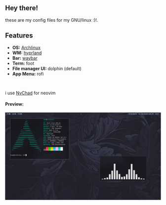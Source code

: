 ## Hey there!<br>
these are my config files for my GNU/linux :)!.<br>
## Features
<ul>
  <li><strong>OS:</strong> <a href="https://archlinux.org">Archlinux</a></li>
  <li><strong>WM:</strong> <a href="https://github.com/hyprwm/Hyprland">hyprland</a></li>
  <li><strong>Bar:</strong> <a href="https://github.com/Alexays/Waybar">waybar</a></li>
  <li><strong>Term:</strong> foot</li>
  <li><strong>File manager UI:</strong> dolphin (default)</li>
  <li><strong>App Menu:</strong> rofi</li>
</ul>
<br>

i use <a href="https://nvchad.com/docs/">NvChad</a> for neovim

#### Preview:
<img src="./github/walls/preview1.png">

